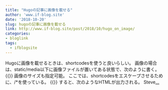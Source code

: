 ```yaml
---
title: "Hugoの記事に画像を載せる"
author: 'www.if-blog.site'
date: '2018-10-20'
slug: hugoの記事に画像を載せる
link: http://www.if-blog.site/post/2018/10/hugo_on_image/
categories:
- bloglink
tags:
  - ifblogsite
---
```


Hugoに画像を載せるときは、shortcodesを使うと良いらしい。 画像の場合は、static/media以下に画像ファイルが置いてある状態で、次のように書く。 \{{}} 画像のサイズも指定可能。 ここでは、shortcodesをエスケープさせるために、/*を使っている。 {{}} すると、次のようなHTMLが出力される。 Steve[... <i class="fas fa-external-link-alt"></i>](http://www.if-blog.site/post/2018/10/hugo_on_image/)

